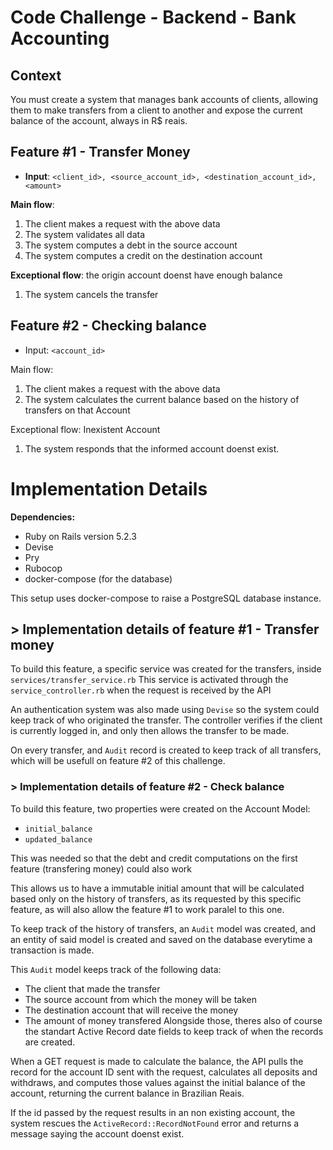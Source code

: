 # Code Challenge - Backend - Bank Accounting

## Context

You must create a system that manages bank accounts of clients, allowing them to make transfers from a client to another and expose the current balance of the account, always in R$ reais.


## Feature #1 - Transfer Money

- **Input**: `<client_id>, <source_account_id>, <destination_account_id>, <amount>`

**Main flow**: 

1. The client makes a request with the above data
2. The system validates all data 
3. The system computes a debt in the source account
4. The system computes a credit on the destination account

**Exceptional flow**: the origin account doenst have enough balance
1. The system cancels the transfer


## Feature #2 - Checking balance

- Input: `<account_id>`

Main flow:
1. The client makes a request with the above data
2. The system calculates the current balance based on the history of transfers on that Account

Exceptional flow: Inexistent Account
1. The system responds that the informed account doenst exist.

# Implementation Details

**Dependencies:**
- Ruby on Rails version 5.2.3
- Devise
- Pry
- Rubocop
- docker-compose (for the database)

This setup uses docker-compose to raise a PostgreSQL database instance.

## > Implementation details of feature #1 - Transfer money

To build this feature, a specific service was created for the transfers, inside `services/transfer_service.rb`
This service is activated through the `service_controller.rb` when the request is received by the API

An authentication system was also made using `Devise` so the system could keep track of who originated the transfer.
The controller verifies if the client is currently logged in, and only then allows the transfer to be made.

On every transfer, and `Audit` record is created to keep track of all transfers, which will be usefull on feature #2 of this challenge.

### > Implementation details of feature #2 - Check balance

To build this feature, two properties were created on the Account Model:
- `initial_balance` 
- `updated_balance`

This was needed so that the debt and credit computations on the first feature (transfering money) could also work

This allows us to have a immutable initial amount that will be calculated based only on the history of transfers, as its requested by this specific feature, as will also allow the feature #1 to work paralel to this one.

To keep track of the history of transfers, an `Audit` model was created, and an entity of said model is created and saved on the database everytime a transaction is made.

This `Audit` model keeps track of the following data:
- The client that made the transfer
- The source account from which the money will be taken
- The destination account that will receive the money
- The amount of money transfered
Alongside those, theres also of course the standart Active Record date fields to keep track of when the records are created.

When a GET request is made to calculate the balance, the API pulls the record for the account ID sent with the request, calculates all deposits and withdraws, and computes those values against the initial balance of the account, returning the current balance in Brazilian Reais.

If the id passed by the request results in an non existing account, the system rescues the `ActiveRecord::RecordNotFound` error and returns a message saying the account doenst exist.

